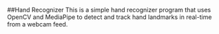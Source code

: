 ##Hand Recognizer
This is a simple hand recognizer program that uses OpenCV and MediaPipe to detect and track hand landmarks in real-time from a webcam feed.
